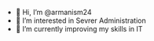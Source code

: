 - 👋 Hi, I’m @armanism24
- 👀 I’m interested in Sevrer Administration
- 🌱 I’m currently improving my skills in IT
<!---
armanism24/armanism24 is a ✨ special ✨ repository because its `README.md` (this file) appears on your GitHub profile.
You can click the Preview link to take a look at your changes.
--->

